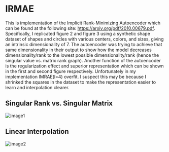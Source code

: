 # IRMAE
This is implementation of the Implicit Rank-Minimizing Autoencoder which can be found at the following site: https://arxiv.org/pdf/2010.00679.pdf.
Specifically, I replicated figure 2 and figure 3 using a synthetic shape dataset of shapes and circles with various centers, colors, and sizes, giving an intrinsic dimensionality of 7. The autoencoder was trying to achieve that same dimensionality in their output to show how the model decreases dimensionality/rank to the lowest possible dimensionality/rank (hence the singular value vs. matrix rank graph). Another function of the autoencoder is the regularization effect and superior representation which can be shown in the first and second figure respectively. Unfortunately in my implementation IMRAE(l=4) overfit. I suspect this may be because I shrinked the squares in the dataset to make the representation easier to learn and interpolation clearer. 

## Singular Rank vs. Singular Matrix
![image1](https://user-images.githubusercontent.com/59486373/98158559-170d8380-1ea9-11eb-8b18-ce316ee7b90e.png)

## Linear Interpolation
![image2](https://user-images.githubusercontent.com/59486373/98158963-c6e2f100-1ea9-11eb-8ece-05bca831e7ce.png)



